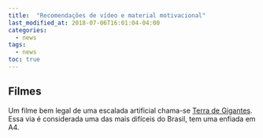 ```yaml
---
title:  "Recomendações de vídeo e material motivacional"
last_modified_at: 2018-07-06T16:01:04-04:00
categories:
  - news
tags:
  - news
toc: true
---
```


## Filmes

Um filme bem legal de uma escalada artificial chama-se [Terra de Gigantes](https://www.youtube.com/watch?v=NvtBITyvBcE). Essa via é considerada uma das mais difíceis do Brasil, tem uma enfiada em A4.

